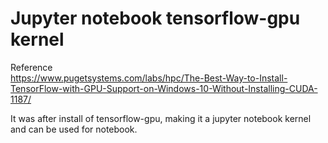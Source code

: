 # Jupyter notebook tensorflow-gpu kernel
Reference \
https://www.pugetsystems.com/labs/hpc/The-Best-Way-to-Install-TensorFlow-with-GPU-Support-on-Windows-10-Without-Installing-CUDA-1187/

It was after install of tensorflow-gpu, making it a jupyter notebook kernel and can be used for notebook.
